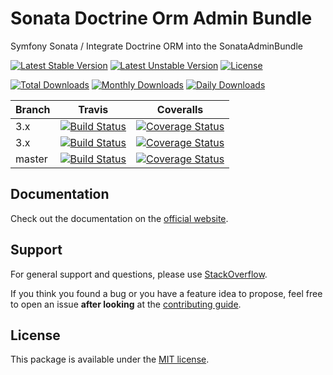 # Sonata Doctrine Orm Admin Bundle

Symfony Sonata / Integrate Doctrine ORM into the SonataAdminBundle

[![Latest Stable Version](https://poser.pugx.org/sonata-project/doctrine-orm-admin-bundle/v/stable)](https://packagist.org/packages/sonata-project/doctrine-orm-admin-bundle)
[![Latest Unstable Version](https://poser.pugx.org/sonata-project/doctrine-orm-admin-bundle/v/unstable)](https://packagist.org/packages/sonata-project/doctrine-orm-admin-bundle)
[![License](https://poser.pugx.org/sonata-project/doctrine-orm-admin-bundle/license)](https://packagist.org/packages/sonata-project/doctrine-orm-admin-bundle)

[![Total Downloads](https://poser.pugx.org/sonata-project/doctrine-orm-admin-bundle/downloads)](https://packagist.org/packages/sonata-project/doctrine-orm-admin-bundle)
[![Monthly Downloads](https://poser.pugx.org/sonata-project/doctrine-orm-admin-bundle/d/monthly)](https://packagist.org/packages/sonata-project/doctrine-orm-admin-bundle)
[![Daily Downloads](https://poser.pugx.org/sonata-project/doctrine-orm-admin-bundle/d/daily)](https://packagist.org/packages/sonata-project/doctrine-orm-admin-bundle)

Branch | Travis | Coveralls |
------ | ------ | --------- |
3.x   | [![Build Status][travis_legacy_badge]][travis_legacy_link]     | [![Coverage Status][coveralls_legacy_badge]][coveralls_legacy_link]     |
3.x   | [![Build Status][travis_stable_badge]][travis_stable_link]     | [![Coverage Status][coveralls_stable_badge]][coveralls_stable_link]     |
master | [![Build Status][travis_unstable_badge]][travis_unstable_link] | [![Coverage Status][coveralls_unstable_badge]][coveralls_unstable_link] |

## Documentation

Check out the documentation on the [official website](https://sonata-project.org/bundles/doctrine-orm-admin).

## Support

For general support and questions, please use [StackOverflow](http://stackoverflow.com/questions/tagged/sonata).

If you think you found a bug or you have a feature idea to propose, feel free to open an issue
**after looking** at the [contributing guide](CONTRIBUTING.md).

## License

This package is available under the [MIT license](LICENSE).

[travis_legacy_badge]: https://travis-ci.org/sonata-project/SonataDoctrineORMAdminBundle.svg?branch=3.x
[travis_legacy_link]: https://travis-ci.org/sonata-project/SonataDoctrineORMAdminBundle
[travis_stable_badge]: https://travis-ci.org/sonata-project/SonataDoctrineORMAdminBundle.svg?branch=3.x
[travis_stable_link]: https://travis-ci.org/sonata-project/SonataDoctrineORMAdminBundle
[travis_unstable_badge]: https://travis-ci.org/sonata-project/SonataDoctrineORMAdminBundle.svg?branch=master
[travis_unstable_link]: https://travis-ci.org/sonata-project/SonataDoctrineORMAdminBundle

[coveralls_legacy_badge]: https://coveralls.io/repos/github/sonata-project/SonataDoctrineORMAdminBundle/badge.svg?branch=3.x
[coveralls_legacy_link]: https://coveralls.io/github/sonata-project/SonataDoctrineORMAdminBundle?branch=3.x
[coveralls_stable_badge]: https://coveralls.io/repos/github/sonata-project/SonataDoctrineORMAdminBundle/badge.svg?branch=3.x
[coveralls_stable_link]: https://coveralls.io/github/sonata-project/SonataDoctrineORMAdminBundle?branch=3.x
[coveralls_unstable_badge]: https://coveralls.io/repos/github/sonata-project/SonataDoctrineORMAdminBundle/badge.svg?branch=master
[coveralls_unstable_link]: https://coveralls.io/github/sonata-project/SonataDoctrineORMAdminBundle?branch=master
